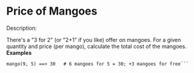 # Price of Mangoes
Description:

There's a "3 for 2" (or "2+1" if you like) offer on mangoes. For a given quantity and price (per mango), calculate the total cost of the mangoes.
**Examples**

```mango(3, 3) ==> 6    # 2 mangoes for 3 = 6; +1 mango for free
mango(9, 5) ==> 30   # 6 mangoes for 5 = 30; +3 mangoes for free```

